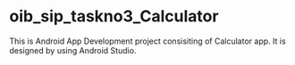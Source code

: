 # oib_sip_taskno3_Calculator
This is Android App Development project consisiting of Calculator app.
It is designed by using Android Studio.
